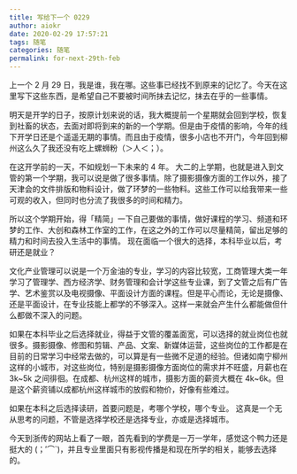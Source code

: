 ```yaml
---
title: 写给下一个 0229
author: aiokr
date: 2020-02-29 17:57:21
tags: 随笔
categories: 随笔
permalink: for-next-29th-feb
---
```


上一个 2 月 29 日，我是谁，我在哪。这些事已经找不到原来的记忆了。今天在这里写下这些东西，是希望自己不要被时间所抹去记忆，抹去在乎的一些事情。

明天是开学的日子，按原计划来说的话，我大概提前一个星期就会回到学校，恢复到社畜的状态，去面对即将到来的新的一个学期。但是由于疫情的影响，今年的线下开学日还是个遥遥无期的事情。而且由于疫情，很多小店也不开门，今年回到柳州这么久了我还没有吃上螺蛳粉（＞人＜；）。

在这开学前的一天，不如规划一下未来的 4 年。
大二的上学期，也就是进入到文管的第一个学期，我可以说是做了很多事情。除了摄影摄像方面的工作以外，接了天津会的文件排版和物料设计，做了环梦的一些物料。这些工作可以给我带来一些可观的收入，但同时也分流了我很多的时间和精力。

所以这个学期开始，得「精简」一下自己要做的事情，做好课程的学习、频道和环梦的工作、大创和森林工作室的工作，在这之外的工作可以尽量精简，留出足够的精力和时间去投入生活中的事情。
现在面临一个很大的选择，本科毕业以后，考研还是就业？

文化产业管理可以说是一个万金油的专业，学习的内容比较宽，工商管理大类一年学习了管理学、西方经济学、财务管理和会计学这些专业课，到了文管之后有广告学、艺术鉴赏以及电视摄像、平面设计方面的课程。但是平心而论，无论是摄像、还是平面设计，在专业技能上都学的不够深入。这样一来就会产生什么都能做但什么都做不深入的问题。

如果在本科毕业之后选择就业，得益于文管的覆盖面宽，可以选择的就业岗位也就很多。摄影摄像、修图和剪辑、产品、文案、新媒体运营，这些岗位的工作都是在目前的日常学习中经常去做的，可以算是有一些微不足道的经验。但诸如南宁柳州这样的小城市，对这些岗位，特别是摄影摄像方面岗位的需求并不旺盛，月薪也在 3k~5k 之间徘徊。在成都、杭州这样的城市，摄影方面的薪资大概在 4k~6k。但是这个薪资铺以成都杭州这样城市的放假和物价，好像有些难过。

如果在本科之后选择读研，首要问题是，考哪个学校，哪个专业。
这真是一个无从思考的问题，不管是选择学校还是选择专业，亦或是选择城市。

今天到浙传的网站上看了一眼，首先看到的学费是一万一学年，感觉这个鸭力还是挺大的 (；′⌒`)，并且专业里面只有影视传播是和现在所学的相关，能够去选择的。
